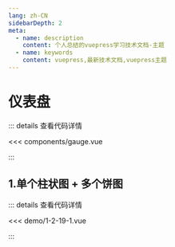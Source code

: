 ```yaml
---
lang: zh-CN
sidebarDepth: 2
meta:
  - name: description
    content: 个人总结的vuepress学习技术文档-主题
  - name: keywords
    content: vuepress,最新技术文档,vuepress主题
---
```


# 仪表盘

::: details 查看代码详情

<<< components/gauge.vue

:::
## 1.单个柱状图 + 多个饼图

  <Container url="http://localhost:8090/resume/?type=echarts&name=1-2-19-1.vue" />

::: details 查看代码详情

<<< demo/1-2-19-1.vue

:::